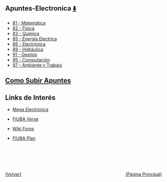 
<html>
<body>
<h2>Apuntes-Electronica <a href="https://downgit.github.io/#/home?url=https://github.com/Apuntes-FIUBA/Apuntes-Electronica/tree/main" style="font-size:20px">  ⬇️ </a></h2>
<ul>
    <li><a href="81 - Matemática">81 - Matemática</a></li>
    <li><a href="82 - Física">82 - Física</a></li>
    <li><a href="83 - Química">83 - Química</a></li>
    <li><a href="85 - Energía Electrica">85 - Energía Electrica</a></li>
    <li><a href="86 - Electrónica">86 - Electrónica</a></li>
    <li><a href="89 - Hidráulica">89 - Hidráulica</a></li>
    <li><a href="91 - Gestión">91 - Gestión</a></li>
    <li><a href="95 - Computación">95 - Computación</a></li>
    <li><a href="97 - Ambiente y Trabajo">97 - Ambiente y Trabajo</a></li>
</ul>
</body>
</html>


## [Como Subir Apuntes](subir-apuntes.html)


## Links de Interés

- [Mega Electrónica](https://mega.nz/folder/jVwnjCDJ#IcPqdY2XnOKU83iyZ5La4w)

- [FIUBA Verse](https://fiubaverse.github.io/)

- [Wiki Foros](http://wiki.foros-fiuba.com.ar/)

- [FIUBA Plan](https://fede.dm/FIUBA-Plan/)

<br><br><br><br><br><a href="../" style="float: left">(Volver)</a> <a href="https://apuntes-fiuba.github.io/Apuntes-Electronica" style="float: right">(Página Principal)</a>
